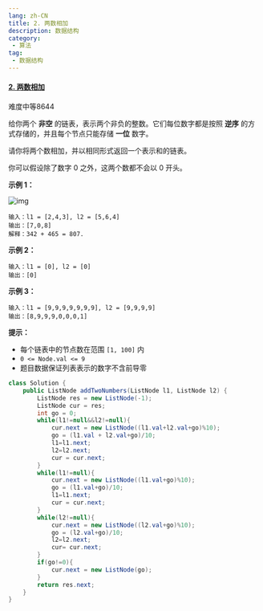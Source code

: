 ```yaml
---
lang: zh-CN
title: 2. 两数相加
description: 数据结构
category: 
 - 算法
tag:
 - 数据结构
---
```


#### [2. 两数相加](https://leetcode.cn/problems/add-two-numbers/)

难度中等8644

给你两个 **非空** 的链表，表示两个非负的整数。它们每位数字都是按照 **逆序** 的方式存储的，并且每个节点只能存储 **一位** 数字。

请你将两个数相加，并以相同形式返回一个表示和的链表。

你可以假设除了数字 0 之外，这两个数都不会以 0 开头。

 

**示例 1：**

![img](https://assets.leetcode-cn.com/aliyun-lc-upload/uploads/2021/01/02/addtwonumber1.jpg)

```
输入：l1 = [2,4,3], l2 = [5,6,4]
输出：[7,0,8]
解释：342 + 465 = 807.
```

**示例 2：**

```
输入：l1 = [0], l2 = [0]
输出：[0]
```

**示例 3：**

```
输入：l1 = [9,9,9,9,9,9,9], l2 = [9,9,9,9]
输出：[8,9,9,9,0,0,0,1]
```

 

**提示：**

- 每个链表中的节点数在范围 `[1, 100]` 内
- `0 <= Node.val <= 9`
- 题目数据保证列表表示的数字不含前导零

```java
class Solution {
    public ListNode addTwoNumbers(ListNode l1, ListNode l2) {
        ListNode res = new ListNode(-1);
        ListNode cur = res;
        int go = 0;
        while(l1!=null&&l2!=null){
            cur.next = new ListNode((l1.val+l2.val+go)%10);
            go = (l1.val + l2.val+go)/10;
            l1=l1.next;
            l2=l2.next;
            cur = cur.next;
        }
        while(l1!=null){
            cur.next = new ListNode((l1.val+go)%10);
            go = (l1.val+go)/10;
            l1=l1.next;
            cur = cur.next;
        }
        while(l2!=null){
            cur.next = new ListNode((l2.val+go)%10);
            go = (l2.val+go)/10;
            l2=l2.next;
            cur= cur.next;
        }
        if(go!=0){
            cur.next = new ListNode(go);
        }
        return res.next;
    }
}
```

